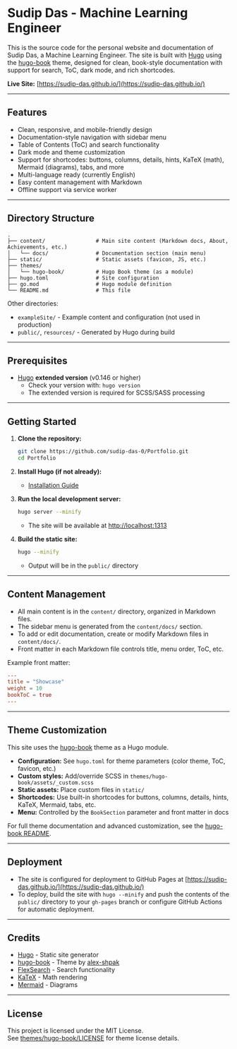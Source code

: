 # Sudip Das - Machine Learning Engineer

This is the source code for the personal website and documentation of Sudip Das, a Machine Learning Engineer. The site is built with [Hugo](https://gohugo.io/) using the [hugo-book](https://github.com/alex-shpak/hugo-book) theme, designed for clean, book-style documentation with support for search, ToC, dark mode, and rich shortcodes.

**Live Site:** [https://sudip-das.github.io/](https://sudip-das.github.io/)

---

## Features

- Clean, responsive, and mobile-friendly design
- Documentation-style navigation with sidebar menu
- Table of Contents (ToC) and search functionality
- Dark mode and theme customization
- Support for shortcodes: buttons, columns, details, hints, KaTeX (math), Mermaid (diagrams), tabs, and more
- Multi-language ready (currently English)
- Easy content management with Markdown
- Offline support via service worker

---

## Directory Structure

```
.
├── content/                # Main site content (Markdown docs, About, Achievements, etc.)
│   └── docs/               # Documentation section (main menu)
├── static/                 # Static assets (favicon, JS, etc.)
├── themes/
│   └── hugo-book/          # Hugo Book theme (as a module)
├── hugo.toml               # Site configuration
├── go.mod                  # Hugo module definition
└── README.md               # This file
```

Other directories:
- `exampleSite/` - Example content and configuration (not used in production)
- `public/`, `resources/` - Generated by Hugo during build

---

## Prerequisites

- [Hugo](https://gohugo.io/getting-started/installing/) **extended version** (v0.146 or higher)
  - Check your version with: `hugo version`
  - The extended version is required for SCSS/SASS processing

---

## Getting Started

1. **Clone the repository:**
   ```sh
   git clone https://github.com/sudip-das-0/Portfolio.git
   cd Portfolio
   ```

2. **Install Hugo (if not already):**
   - [Installation Guide](https://gohugo.io/getting-started/installing/)

3. **Run the local development server:**
   ```sh
   hugo server --minify
   ```
   - The site will be available at [http://localhost:1313](http://localhost:1313)

4. **Build the static site:**
   ```sh
   hugo --minify
   ```
   - Output will be in the `public/` directory

---

## Content Management

- All main content is in the `content/` directory, organized in Markdown files.
- The sidebar menu is generated from the `content/docs/` section.
- To add or edit documentation, create or modify Markdown files in `content/docs/`.
- Front matter in each Markdown file controls title, menu order, ToC, etc.

Example front matter:
```toml
---
title = "Showcase"
weight = 10
bookToC = true
---
```

---

## Theme Customization

This site uses the [hugo-book](https://github.com/alex-shpak/hugo-book) theme as a Hugo module.

- **Configuration:** See `hugo.toml` for theme parameters (color theme, ToC, favicon, etc.)
- **Custom styles:** Add/override SCSS in `themes/hugo-book/assets/_custom.scss`
- **Static assets:** Place custom files in `static/`
- **Shortcodes:** Use built-in shortcodes for buttons, columns, details, hints, KaTeX, Mermaid, tabs, etc.
- **Menu:** Controlled by the `BookSection` parameter and front matter in docs

For full theme documentation and advanced customization, see the [hugo-book README](https://github.com/alex-shpak/hugo-book#readme).

---

## Deployment

- The site is configured for deployment to GitHub Pages at [https://sudip-das.github.io/](https://sudip-das.github.io/)
- To deploy, build the site with `hugo --minify` and push the contents of the `public/` directory to your `gh-pages` branch or configure GitHub Actions for automatic deployment.

---

## Credits

- [Hugo](https://gohugo.io/) - Static site generator
- [hugo-book](https://github.com/alex-shpak/hugo-book) - Theme by [alex-shpak](https://github.com/alex-shpak)
- [FlexSearch](https://github.com/nextapps-de/flexsearch) - Search functionality
- [KaTeX](https://katex.org/) - Math rendering
- [Mermaid](https://mermaid-js.github.io/) - Diagrams

---

## License

This project is licensed under the MIT License.  
See [themes/hugo-book/LICENSE](themes/hugo-book/LICENSE) for theme license details.
